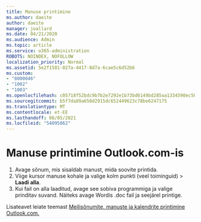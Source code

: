 ```yaml
---
title: Manuse printimine
ms.author: daeite
author: daeite
manager: joallard
ms.date: 04/21/2020
ms.audience: Admin
ms.topic: article
ms.service: o365-administration
ROBOTS: NOINDEX, NOFOLLOW
localization_priority: Normal
ms.assetid: 5e2f1581-027a-4417-8d7a-6cae5c6d52b6
ms.custom:
- "8000046"
- "1002"
- "1003"
ms.openlocfilehash: c05718f52bdc9b7b2e7292e1b73bd6149bd285aa1334590ec507f422acd56a11
ms.sourcegitcommit: b5f7da89a650d2915dc652449623c78be6247175
ms.translationtype: MT
ms.contentlocale: et-EE
ms.lasthandoff: 08/05/2021
ms.locfileid: "54095862"
---
```

# <a name="print-an-attachment-in-outlookcom"></a>Manuse printimine Outlook.com-is

1. Avage sõnum, mis sisaldab manust, mida soovite printida.
2. Viige kursor manuse kohale ja valige kolm punkti (veel toiminguid) > **Laadi alla**.
3. Kui fail on alla laaditud, avage see sobiva programmiga ja valige prinditav suvand. Näiteks avage Wordis .doc fail ja seejärel printige.

Lisateavet leiate teemast [Meilisõnumite, manuste ja kalendrite printimine Outlook.com.](https://support.office.com/article/c835b8e5-b310-4cab-ac15-b6eb95149855?wt.mc_id=Office_Outlook_com_Alchemy)